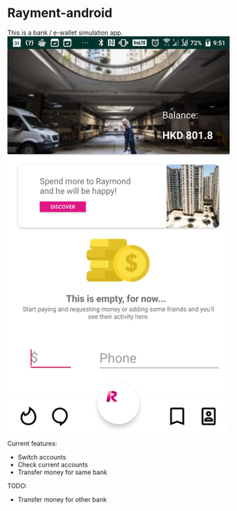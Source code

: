 ﻿# Rayment-android

This is a bank / e-wallet simulation app.
![image](https://github.com/Raymondma-public/Rayment-android/blob/master/rayment-app.jpg)

Current features:
- Switch accounts
- Check current accounts
- Transfer money for same bank

TODO:
- Transfer money for other bank
